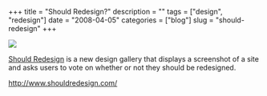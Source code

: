 +++
title = "Should Redesign?"
description = ""
tags = ["design", "redesign"]
date = "2008-04-05"
categories = ["blog"]
slug = "should-redesign"
+++



  <div class="notebook-screenshot"><a href="http://www.shouldredesign.com/"><img src="/media/bluga/wt47f7adb8e2108.jpg"/></a></div><p><a href="http://www.shouldredesign.com/">Should Redesign</a> is a new design gallery that displays a screenshot of a site and asks users to vote on whether or not they should be redesigned.</p>
    
  <a href="http://www.shouldredesign.com/">http://www.shouldredesign.com/</a>

